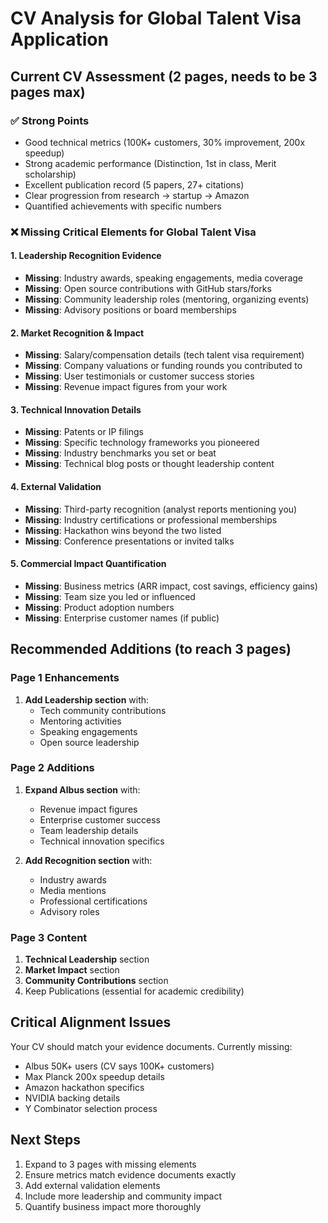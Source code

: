 # CV Analysis for Global Talent Visa Application

## Current CV Assessment (2 pages, needs to be 3 pages max)

### ✅ **Strong Points**
- Good technical metrics (100K+ customers, 30% improvement, 200x speedup)
- Strong academic performance (Distinction, 1st in class, Merit scholarship)
- Excellent publication record (5 papers, 27+ citations)
- Clear progression from research → startup → Amazon
- Quantified achievements with specific numbers

### ❌ **Missing Critical Elements for Global Talent Visa**

#### **1. Leadership Recognition Evidence**
- **Missing**: Industry awards, speaking engagements, media coverage
- **Missing**: Open source contributions with GitHub stars/forks
- **Missing**: Community leadership roles (mentoring, organizing events)
- **Missing**: Advisory positions or board memberships

#### **2. Market Recognition & Impact**
- **Missing**: Salary/compensation details (tech talent visa requirement)
- **Missing**: Company valuations or funding rounds you contributed to
- **Missing**: User testimonials or customer success stories
- **Missing**: Revenue impact figures from your work

#### **3. Technical Innovation Details**
- **Missing**: Patents or IP filings
- **Missing**: Specific technology frameworks you pioneered
- **Missing**: Industry benchmarks you set or beat
- **Missing**: Technical blog posts or thought leadership content

#### **4. External Validation**
- **Missing**: Third-party recognition (analyst reports mentioning you)
- **Missing**: Industry certifications or professional memberships
- **Missing**: Hackathon wins beyond the two listed
- **Missing**: Conference presentations or invited talks

#### **5. Commercial Impact Quantification**
- **Missing**: Business metrics (ARR impact, cost savings, efficiency gains)
- **Missing**: Team size you led or influenced
- **Missing**: Product adoption numbers
- **Missing**: Enterprise customer names (if public)

## **Recommended Additions (to reach 3 pages)**

### **Page 1 Enhancements**
1. **Add Leadership section** with:
   - Tech community contributions
   - Mentoring activities
   - Speaking engagements
   - Open source leadership

### **Page 2 Additions**
1. **Expand Albus section** with:
   - Revenue impact figures
   - Enterprise customer success
   - Team leadership details
   - Technical innovation specifics

2. **Add Recognition section** with:
   - Industry awards
   - Media mentions
   - Professional certifications
   - Advisory roles

### **Page 3 Content**
1. **Technical Leadership** section
2. **Market Impact** section
3. **Community Contributions** section
4. Keep Publications (essential for academic credibility)

## **Critical Alignment Issues**

Your CV should match your evidence documents. Currently missing:
- Albus 50K+ users (CV says 100K+ customers)
- Max Planck 200x speedup details
- Amazon hackathon specifics
- NVIDIA backing details
- Y Combinator selection process

## **Next Steps**
1. Expand to 3 pages with missing elements
2. Ensure metrics match evidence documents exactly
3. Add external validation elements
4. Include more leadership and community impact
5. Quantify business impact more thoroughly